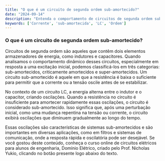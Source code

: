 ```yaml
---
title: "O que é um circuito de segunda ordem sub-amortecido?"
date: "2024-09-14"
description: "Entenda o comportamento de circuitos de segunda ordem sub-amortecidos e suas características principais."
keywords: ['Corrente', 'sub-amortecida', 'LC', 'Ordem']
---
```


### O que é um circuito de segunda ordem sub-amortecido?

Circuitos de segunda ordem são aqueles que contêm dois elementos armazenadores de energia, como indutores e capacitores. Quando analisamos o comportamento dinâmico desses circuitos, especialmente em resposta a uma excitação inicial, podemos classificá-los em três categorias: sub-amortecidos, criticamente amortecidos e super-amortecidos. Um circuito sub-amortecido é aquele em que a resistência é baixa o suficiente para permitir que a corrente ou a tensão oscile antes de se estabilizar.

No contexto de um circuito LC, a energia alterna entre o indutor e o capacitor, criando oscilações. Quando a resistência no circuito é insuficiente para amortecer rapidamente essas oscilações, o circuito é considerado sub-amortecido. Isso significa que, após uma perturbação inicial, como uma mudança repentina na tensão ou corrente, o circuito exibirá oscilações que diminuem gradualmente ao longo do tempo.

Essas oscilações são características de sistemas sub-amortecidos e são importantes em diversas aplicações, como em filtros e sistemas de comunicação, onde a resposta rápida e oscilatória pode ser desejável. Se você gostou deste conteúdo, conheça o curso online de circuitos elétricos para alunos de engenharia, Domínio Elétrico, criado pelo Prof. Nicholas Yukio, clicando no botão presente logo abaixo do texto.